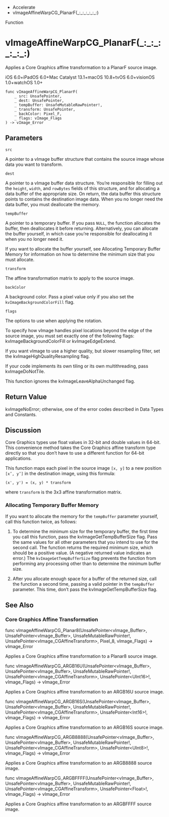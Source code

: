 

- Accelerate
-  vImageAffineWarpCG_PlanarF(\_:\_:\_:\_:\_:\_:) 

Function

# vImageAffineWarpCG_PlanarF(\_:\_:\_:\_:\_:\_:)

Applies a Core Graphics affine transformation to a PlanarF source image.

iOS 6.0+iPadOS 6.0+Mac Catalyst 13.1+macOS 10.8+tvOS 6.0+visionOS 1.0+watchOS 1.0+

``` source
func vImageAffineWarpCG_PlanarF(
    _ src: UnsafePointer,
    _ dest: UnsafePointer,
    _ tempBuffer: UnsafeMutableRawPointer!,
    _ transform: UnsafePointer,
    _ backColor: Pixel_F,
    _ flags: vImage_Flags
) -> vImage_Error
```

## Parameters 

`src`  

A pointer to a vImage buffer structure that contains the source image whose data you want to transform.

`dest`  

A pointer to a vImage buffer data structure. You’re responsible for filling out the `height`, `width`, and `rowBytes` fields of this structure, and for allocating a data buffer of the appropriate size. On return, the data buffer this structure points to contains the destination image data. When you no longer need the data buffer, you must deallocate the memory.

`tempBuffer`  

A pointer to a temporary buffer. If you pass `NULL`, the function allocates the buffer, then deallocates it before returning. Alternatively, you can allocate the buffer yourself, in which case you’re responsible for deallocating it when you no longer need it.

If you want to allocate the buffer yourself, see Allocating Temporary Buffer Memory for information on how to determine the minimum size that you must allocate.

`transform`  

The affine transformation matrix to apply to the source image.

`backColor`  

A background color. Pass a pixel value only if you also set the `kvImageBackgroundColorFill` flag.

`flags`  

The options to use when applying the rotation.

To specify how vImage handles pixel locations beyond the edge of the source image, you must set exactly one of the following flags: kvImageBackgroundColorFill or kvImageEdgeExtend.

If you want vImage to use a higher quality, but slower resampling filter, set the kvImageHighQualityResampling flag.

If your code implements its own tiling or its own multithreading, pass kvImageDoNotTile.

This function ignores the kvImageLeaveAlphaUnchanged flag.

## Return Value

kvImageNoError; otherwise, one of the error codes described in Data Types and Constants.

## Discussion

Core Graphics types use float values in 32-bit and double values in 64-bit. This convenience method takes the Core Graphics affine transform type directly so that you don’t have to use a different function for 64-bit applications.

This function maps each pixel in the source image `[x, y]` to a new position `[x’, y’]` in the destination image, using this formula:

```
(x', y') = (x, y) * transform
```

where `transform` is the 3x3 affine transformation matrix.

### Allocating Temporary Buffer Memory

If you want to allocate the memory for the `tempBuffer` parameter yourself, call this function twice, as follows:

1.  To determine the minimum size for the temporary buffer, the first time you call this function, pass the kvImageGetTempBufferSize flag. Pass the same values for all other parameters that you intend to use for the second call. The function returns the required minimum size, which should be a positive value. (A negative returned value indicates an error.) The `kvImageGetTempBufferSize` flag prevents the function from performing any processing other than to determine the minimum buffer size.

2.  After you allocate enough space for a buffer of the returned size, call the function a second time, passing a valid pointer in the `tempBuffer` parameter. This time, don’t pass the kvImageGetTempBufferSize flag.

## See Also

### Core Graphics Affine Transformation

func vImageAffineWarpCG_Planar8(UnsafePointer&lt;vImage_Buffer>, UnsafePointer&lt;vImage_Buffer>, UnsafeMutableRawPointer!, UnsafePointer&lt;vImage_CGAffineTransform>, Pixel_8, vImage_Flags) -> vImage_Error

Applies a Core Graphics affine transformation to a Planar8 source image.

func vImageAffineWarpCG_ARGB16U(UnsafePointer&lt;vImage_Buffer>, UnsafePointer&lt;vImage_Buffer>, UnsafeMutableRawPointer!, UnsafePointer&lt;vImage_CGAffineTransform>, UnsafePointer&lt;UInt16>!, vImage_Flags) -> vImage_Error

Applies a Core Graphics affine transformation to an ARGB16U source image.

func vImageAffineWarpCG_ARGB16S(UnsafePointer&lt;vImage_Buffer>, UnsafePointer&lt;vImage_Buffer>, UnsafeMutableRawPointer!, UnsafePointer&lt;vImage_CGAffineTransform>, UnsafePointer&lt;Int16>!, vImage_Flags) -> vImage_Error

Applies a Core Graphics affine transformation to an ARGB16S source image.

func vImageAffineWarpCG_ARGB8888(UnsafePointer&lt;vImage_Buffer>, UnsafePointer&lt;vImage_Buffer>, UnsafeMutableRawPointer!, UnsafePointer&lt;vImage_CGAffineTransform>, UnsafePointer&lt;UInt8>!, vImage_Flags) -> vImage_Error

Applies a Core Graphics affine transformation to an ARGB8888 source image.

func vImageAffineWarpCG_ARGBFFFF(UnsafePointer&lt;vImage_Buffer>, UnsafePointer&lt;vImage_Buffer>, UnsafeMutableRawPointer!, UnsafePointer&lt;vImage_CGAffineTransform>, UnsafePointer&lt;Float>!, vImage_Flags) -> vImage_Error

Applies a Core Graphics affine transformation to an ARGBFFFF source image.

